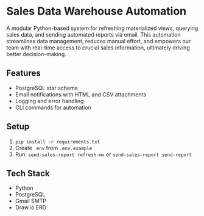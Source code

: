 # Sales Data Warehouse Automation

A modular Python-based system for refreshing materialized views, querying sales data, and sending automated reports via email. This automation streamlines data management, reduces manual effort, and empowers our team with real-time access to crucial sales information, ultimately driving better decision-making.

## Features
- PostgreSQL star schema
- Email notifications with HTML and CSV attachments
- Logging and error handling
- CLI commands for automation

## Setup
1. `pip install -r requirements.txt`
2. Create `.env` from `.env.example`
3. Run: `send-sales-report refresh-mv` or `send-sales-report send-report`

## Tech Stack
- Python
- PostgreSQL
- Gmail SMTP
- Draw.io ERD
